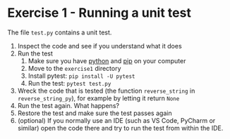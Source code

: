 # Exercise 1 - Running a unit test

The file `test.py` contains a unit test. 

1. Inspect the code and see if you understand what it does 
2. Run the test
    1. Make sure you have [python](https://wiki.python.org/moin/BeginnersGuide/Download) and [pip](https://pip.pypa.io/en/stable/installation/) on your computer  
   2. Move to the `exercise1` directory 
   3. Install pytest: `pip install -U pytest`
   4. Run the test: `pytest test.py` 
3. Wreck the code that is tested (the function `reverse_string` in `reverse_string_py`), for example by letting it return `None`
4. Run the test again. What happens?
5. Restore the test and make sure the test passes again
6. (optional) If you normally use an IDE (such as VS Code, PyCharm or similar) open the code there and try to run the test from within the IDE.  